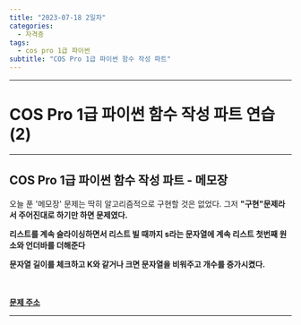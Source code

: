 ```yaml
---
title: "2023-07-18 2일차"
categories:
  - 자격증
tags:
  - cos pro 1급 파이썬
subtitle: "COS Pro 1급 파이썬 함수 작성 파트"
---
```

-----
<h1>COS Pro 1급 파이썬 함수 작성 파트 연습 (2)</h1>

-----
<h2>COS Pro 1급 파이썬 함수 작성 파트 - 메모장</h2>

<script src="https://gist.github.com/harimyong/734d0e6f6356348ee0b1277c7b7b9d6e.js"></script>

<p>오늘 푼 '메모장' 문제는 딱히 알고리즘적으로 구현할 것은 없었다. 그저 <strong>"구현"<strong>문제라서 주어진대로 하기만 하면 문제였다.</p>
<p>리스트를 계속 슬라이싱하면서 리스트 빌 때까지 <strong>s<strong>라는 문자열에 계속 리스트 첫번째 원소와 언더바를 더해준다</p> 
<p>문자열 길이를 체크하고 K와 같거나 크면 문자열을 비워주고 개수를 증가시켰다.</p>

<br><br>
<a href="https://school.programmers.co.kr/learn/courses/11133/lessons/71167">문제 주소</a>

-----
